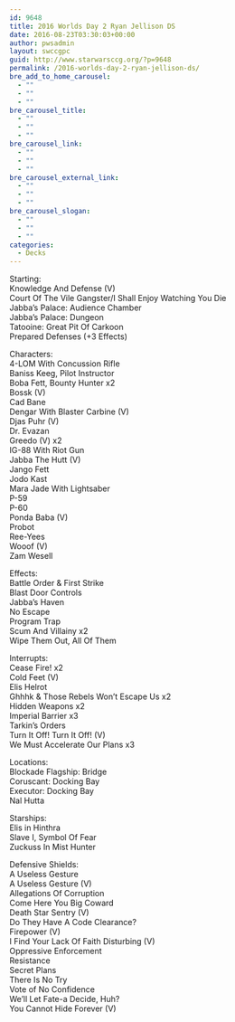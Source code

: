 ```yaml
---
id: 9648
title: 2016 Worlds Day 2 Ryan Jellison DS
date: 2016-08-23T03:30:03+00:00
author: pwsadmin
layout: swccgpc
guid: http://www.starwarsccg.org/?p=9648
permalink: /2016-worlds-day-2-ryan-jellison-ds/
bre_add_to_home_carousel:
  - ""
  - ""
  - ""
bre_carousel_title:
  - ""
  - ""
  - ""
bre_carousel_link:
  - ""
  - ""
  - ""
bre_carousel_external_link:
  - ""
  - ""
  - ""
bre_carousel_slogan:
  - ""
  - ""
  - ""
categories:
  - Decks
---
```

Starting:  
Knowledge And Defense (V)  
Court Of The Vile Gangster/I Shall Enjoy Watching You Die  
Jabba&#8217;s Palace: Audience Chamber  
Jabba&#8217;s Palace: Dungeon  
Tatooine: Great Pit Of Carkoon  
Prepared Defenses (+3 Effects)

Characters:  
4-LOM With Concussion Rifle  
Baniss Keeg, Pilot Instructor  
Boba Fett, Bounty Hunter x2  
Bossk (V)  
Cad Bane  
Dengar With Blaster Carbine (V)  
Djas Puhr (V)  
Dr. Evazan  
Greedo (V) x2  
IG-88 With Riot Gun  
Jabba The Hutt (V)  
Jango Fett  
Jodo Kast  
Mara Jade With Lightsaber  
P-59  
P-60  
Ponda Baba (V)  
Probot  
Ree-Yees  
Wooof (V)  
Zam Wesell

Effects:  
Battle Order & First Strike  
Blast Door Controls  
Jabba&#8217;s Haven  
No Escape  
Program Trap  
Scum And Villainy x2  
Wipe Them Out, All Of Them

Interrupts:  
Cease Fire! x2  
Cold Feet (V)  
Elis Helrot  
Ghhhk & Those Rebels Won&#8217;t Escape Us x2  
Hidden Weapons x2  
Imperial Barrier x3  
Tarkin&#8217;s Orders  
Turn It Off! Turn It Off! (V)  
We Must Accelerate Our Plans x3

Locations:  
Blockade Flagship: Bridge  
Coruscant: Docking Bay  
Executor: Docking Bay  
Nal Hutta

Starships:  
Elis in Hinthra  
Slave I, Symbol Of Fear  
Zuckuss In Mist Hunter

Defensive Shields:  
A Useless Gesture  
A Useless Gesture (V)  
Allegations Of Corruption  
Come Here You Big Coward  
Death Star Sentry (V)  
Do They Have A Code Clearance?  
Firepower (V)  
I Find Your Lack Of Faith Disturbing (V)  
Oppressive Enforcement  
Resistance  
Secret Plans  
There Is No Try  
Vote of No Confidence  
We&#8217;ll Let Fate-a Decide, Huh?  
You Cannot Hide Forever (V)